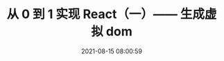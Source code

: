 ---
title: 从 0 到 1 实现 React（一）—— 生成虚拟 dom
date: 2021-08-15 08:00:59
tags: 
  - react
  - 从 0 到 1 系列
categories: react
---